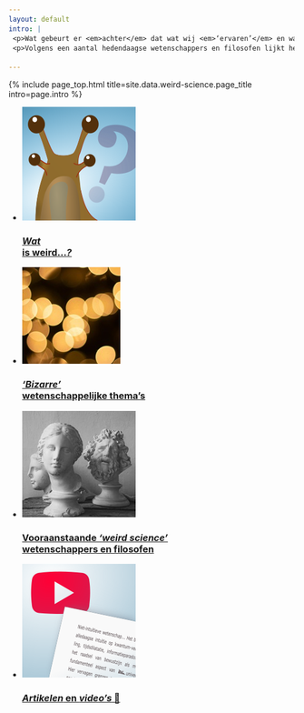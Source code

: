 ```yaml
---
layout: default
intro: |
 <p>Wat gebeurt er <em>achter</em> dat wat wij <em>‘ervaren’</em> en wat we denken dat de <em>werkelijkheid</em> is? Wat is tijd, ruimte, materie, <em>bewustzijn...</em>?</p>
 <p>Volgens een aantal hedendaagse wetenschappers en filosofen lijkt het in ieder geval <em>niet</em> te zijn wat het lijkt! </p>

---
```


{% include page_top.html 
   title=site.data.weird-science.page_title 
   intro=page.intro 
%}

<div class="custom-section">
  
<ul class="article-list">
<li>
    <img src="/weird-science/images/vreemd.svg" alt="poppetje" class="link-icon">
    <a href="/weird-science/waar-gaat-het-over"><div class="text">
      <h3><em>Wat</em><br>is weird...<em>?</em></h3>
      <!--<p><em>Waar</em> wil ik het over hebben en <em>waarom?</em></p>-->
    </div></a>
</li>

<li>
    <img src="/weird-science/images/blobs.jpg" alt="poppetje" class="link-icon">
    <a href="/weird-science/belangrijke-namen"><div class="text">
      <h3><em>‘Bizarre’</em><br> wetenschappelijke thema’s</h3>
    </div></a>
</li>

<li>
    <img src="/weird-science/images/statues.jpg" alt="poppetje" class="link-icon">
    <a href="/weird-science/belangrijke-namen"><div class="text">
      <h3>Vooraanstaande <em>‘weird science’</em><br>wetenschappers en filosofen</h3>
      <!--<p>Anil Seth, Philip Goff, David Chalmers, Annaka Harris, Donald Hoffman, etc...</p>-->
    </div></a>
</li>

<li>
    <img src="/weird-science/images/media.svg" alt="media" class="link-icon">
    <a href="/weird-science/artikelen-en-videos"><div class="text">
    <h3><em>Artikelen</em> en <em>video’s</em> &#128578;</h3>
  </div></a>
</li>

</ul></div>

